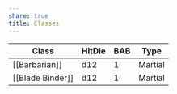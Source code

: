 ```yaml
---
share: true
title: Classes
---
```

| Class            | HitDie | BAB | Type    |
| ---------------- | ------ | --- | ------- |
| [[Barbarian]]    | d12    | 1   | Martial |
| [[Blade Binder]] | d12    | 1   | Martial |


